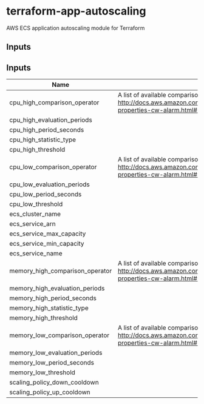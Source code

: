 # terraform-app-autoscaling

AWS ECS application autoscaling module for Terraform


## Inputs

## Inputs

| Name | Description | Type | Default | Required |
|------|-------------|:----:|:-----:|:-----:|
| cpu_high_comparison_operator | A list of available comparison operators can be found here: http://docs.aws.amazon.com/AWSCloudFormation/latest/UserGuide/aws-properties-cw-alarm.html#cfn-cloudwatch-alarms-comparisonoperator | string | `GreaterThanOrEqualToThreshold` | no |
| cpu_high_evaluation_periods |  | string | `5` | no |
| cpu_high_period_seconds |  | string | `60` | no |
| cpu_high_statistic_type |  | string | `Average` | no |
| cpu_high_threshold |  | string | `75` | no |
| cpu_low_comparison_operator | A list of available comparison operators can be found here: http://docs.aws.amazon.com/AWSCloudFormation/latest/UserGuide/aws-properties-cw-alarm.html#cfn-cloudwatch-alarms-comparisonoperator | string | `LessThanOrEqualToThreshold` | no |
| cpu_low_evaluation_periods |  | string | `30` | no |
| cpu_low_period_seconds |  | string | `60` | no |
| cpu_low_threshold |  | string | `10` | no |
| ecs_cluster_name |  | string | - | yes |
| ecs_service_arn |  | string | - | yes |
| ecs_service_max_capacity |  | string | `32` | no |
| ecs_service_min_capacity |  | string | `4` | no |
| ecs_service_name |  | string | - | yes |
| memory_high_comparison_operator | A list of available comparison operators can be found here: http://docs.aws.amazon.com/AWSCloudFormation/latest/UserGuide/aws-properties-cw-alarm.html#cfn-cloudwatch-alarms-comparisonoperator | string | `GreaterThanOrEqualToThreshold` | no |
| memory_high_evaluation_periods |  | string | `5` | no |
| memory_high_period_seconds |  | string | `60` | no |
| memory_high_statistic_type |  | string | `Average` | no |
| memory_high_threshold |  | string | `75` | no |
| memory_low_comparison_operator | A list of available comparison operators can be found here: http://docs.aws.amazon.com/AWSCloudFormation/latest/UserGuide/aws-properties-cw-alarm.html#cfn-cloudwatch-alarms-comparisonoperator | string | `LessThanOrEqualToThreshold` | no |
| memory_low_evaluation_periods |  | string | `30` | no |
| memory_low_period_seconds |  | string | `60` | no |
| memory_low_threshold |  | string | `10` | no |
| scaling_policy_down_cooldown |  | string | `600` | no |
| scaling_policy_up_cooldown |  | string | `300` | no |
